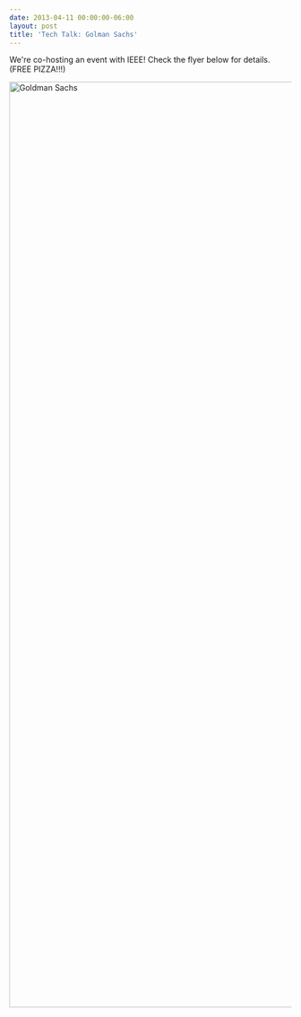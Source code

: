 ```yaml
---
date: 2013-04-11 00:00:00-06:00
layout: post
title: 'Tech Talk: Golman Sachs'
---
```


We're co-hosting an event with IEEE! Check the flyer below for details. (FREE PIZZA!!!)

[<img src="{{ site.baseurl }}/assets/Goldman-Sachs.jpg" alt="Goldman Sachs" class="aligncenter size-full wp-image-342" width="1275" height="1650" />](https://csg.utdallas.edu/wp-content/uploads/2013/04/Goldman-Sachs.jpg)
